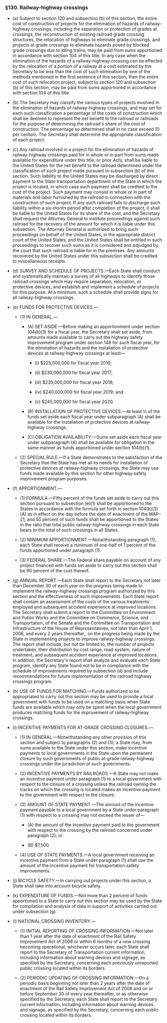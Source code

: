 ### §130. Railway-highway crossings
* (a) Subject to section 120 and subsection (b) of this section, the entire cost of construction of projects for the elimination of hazards of railway-highway crossings, including the separation or protection of grades at crossings, the reconstruction of existing railroad grade crossing structures, the relocation of highways to eliminate grade crossings, and projects at grade crossings to eliminate hazards posed by blocked grade crossings due to idling trains, may be paid from sums apportioned in accordance with section 104 of this title. In any case when the elimination of the hazards of a railway-highway crossing can be effected by the relocation of a portion of a railway at a cost estimated by the Secretary to be less than the cost of such elimination by one of the methods mentioned in the first sentence of this section, then the entire cost of such relocation project, subject to section 120 and subsection (b) of this section, may be paid from sums apportioned in accordance with section 104 of this title.

* (b) The Secretary may classify the various types of projects involved in the elimination of hazards of railway-highway crossings, and may set for each such classification a percentage of the costs of construction which shall be deemed to represent the net benefit to the railroad or railroads for the purpose of determining the railroad's share of the cost of construction. The percentage so determined shall in no case exceed 10 per centum. The Secretary shall determine the appropriate classification of each project.

* (c) Any railroad involved in a project for the elimination of hazards of railway-highway crossings paid for in whole or in part from sums made available for expenditure under this title, or prior Acts, shall be liable to the United States for the net benefit to the railroad determined under the classification of such project made pursuant to subsection (b) of this section. Such liability to the United States may be discharged by direct payment to the State transportation department of the State in which the project is located, in which case such payment shall be credited to the cost of the project. Such payment may consist in whole or in part of materials and labor furnished by the railroad in connection with the construction of such project. If any such railroad fails to discharge such liability within a six-month period after completion of the project, it shall be liable to the United States for its share of the cost, and the Secretary shall request the Attorney General to institute proceedings against such railroad for the recovery of the amount for which it is liable under this subsection. The Attorney General is authorized to bring such proceedings on behalf of the United States, in the appropriate district court of the United States, and the United States shall be entitled in such proceedings to recover such sums as it is considered and adjudged by the court that such railroad is liable for in the premises. Any amounts recovered by the United States under this subsection shall be credited to miscellaneous receipts.

* (d) SURVEY AND SCHEDULE OF PROJECTS.—Each State shall conduct and systematically maintain a survey of all highways to identify those railroad crossings which may require separation, relocation, or protective devices, and establish and implement a schedule of projects for this purpose. At a minimum, such a schedule shall provide signs for all railway-highway crossings.

* (e) FUNDS FOR PROTECTIVE DEVICES.—

  * (1) IN GENERAL.—

    * (A) SET ASIDE.—Before making an apportionment under section 104(b)(3) for a fiscal year, the Secretary shall set aside, from amounts made available to carry out the highway safety improvement program under section 148 for such fiscal year, for the elimination of hazards and the installation of protective devices at railway-highway crossings at least—

      * (i) $225,000,000 for fiscal year 2016;

      * (ii) $230,000,000 for fiscal year 2017;

      * (iii) $235,000,000 for fiscal year 2018;

      * (iv) $240,000,000 for fiscal year 2019; and

      * (v) $245,000,000 for fiscal year 2020.


    * (B) INSTALLATION OF PROTECTIVE DEVICES.—At least ½ of the funds set aside each fiscal year under subparagraph (A) shall be available for the installation of protective devices at railway-highway crossings.

    * (C) OBLIGATION AVAILABILITY.—Sums set aside each fiscal year under subparagraph (A) shall be available for obligation in the same manner as funds apportioned under section 104(b)(1).


  * (2) SPECIAL RULE.—If a State demonstrates to the satisfaction of the Secretary that the State has met all its needs for installation of protective devices at railway-highway crossings, the State may use funds made available by this section for other highway safety improvement program purposes.


* (f) APPORTIONMENT.—

  * (1) FORMULA.—Fifty percent of the funds set aside to carry out this section pursuant to subsection (e)(1) shall be apportioned to the States in accordance with the formula set forth in section 104(b)(3)(A) as in effect on the day before the date of enactment of the MAP–21, and 50 percent of such funds shall be apportioned to the States in the ratio that total public railway-highway crossings in each State bears to the total of such crossings in all States.

  * (2) MINIMUM APPORTIONMENT.—Notwithstanding paragraph (1), each State shall receive a minimum of one-half of 1 percent of the funds apportioned under paragraph (1).

  * (3) FEDERAL SHARE.—The Federal share payable on account of any project financed with funds set aside to carry out this section shall be 90 percent of the cost thereof.


* (g) ANNUAL REPORT.—Each State shall report to the Secretary not later than December 30 of each year on the progress being made to implement the railway-highway crossings program authorized by this section and the effectiveness of such improvements. Each State report shall contain an assessment of the costs of the various treatments employed and subsequent accident experience at improved locations. The Secretary shall submit a report to the Committee on Environment and Public Works and the Committee on Commerce, Science, and Transportation, of the Senate and the Committee on Transportation and Infrastructure of the House of Representatives, not later than April 1, 2006, and every 2 years thereafter,, on the progress being made by the State in implementing projects to improve railway-highway crossings. The report shall include, but not be limited to, the number of projects undertaken, their distribution by cost range, road system, nature of treatment, and subsequent accident experience at improved locations. In addition, the Secretary's report shall analyze and evaluate each State program, identify any State found not to be in compliance with the schedule of improvements required by subsection (d) and include recommendations for future implementation of the railroad highway crossings program.

* (h) USE OF FUNDS FOR MATCHING.—Funds authorized to be appropriated to carry out this section may be used to provide a local government with funds to be used on a matching basis when State funds are available which may only be spent when the local government produces matching funds for the improvement of railway-highway crossings.

* (i) INCENTIVE PAYMENTS FOR AT-GRADE CROSSING CLOSURES.—

  * (1) IN GENERAL.—Notwithstanding any other provision of this section and subject to paragraphs (2) and (3), a State may, from sums available to the State under this section, make incentive payments to local governments in the State upon the permanent closure by such governments of public at-grade railway-highway crossings under the jurisdiction of such governments.

  * (2) INCENTIVE PAYMENTS BY RAILROADS.—A State may not make an incentive payment under paragraph (1) to a local government with respect to the closure of a crossing unless the railroad owning the tracks on which the crossing is located makes an incentive payment to the government with respect to the closure.

  * (3) AMOUNT OF STATE PAYMENT.—The amount of the incentive payment payable to a local government by a State under paragraph (1) with respect to a crossing may not exceed the lesser of—

    * (A) the amount of the incentive payment paid to the government with respect to the crossing by the railroad concerned under paragraph (2); or

    * (B) $7,500.


  * (4) USE OF STATE PAYMENTS.—A local government receiving an incentive payment from a State under paragraph (1) shall use the amount of the incentive payment for transportation safety improvements.


* (j) BICYCLE SAFETY.—In carrying out projects under this section, a State shall take into account bicycle safety.

* (k) EXPENDITURE OF FUNDS.—Not more than 2 percent of funds apportioned to a State to carry out this section may be used by the State for compilation and analysis of data in support of activities carried out under subsection (g).

* (l) NATIONAL CROSSING INVENTORY.—

  * (1) INITIAL REPORTING OF CROSSING INFORMATION.—Not later than 1 year after the date of enactment of the Rail Safety Improvement Act of 2008 or within 6 months of a new crossing becoming operational, whichever occurs later, each State shall report to the Secretary of Transportation current information, including information about warning devices and signage, as specified by the Secretary, concerning each previously unreported public crossing located within its borders.

  * (2) PERIODIC UPDATING OF CROSSING INFORMATION.—On a periodic basis beginning not later than 2 years after the date of enactment of the Rail Safety Improvement Act of 2008 and on or before September 30 of every year thereafter, or as otherwise specified by the Secretary, each State shall report to the Secretary current information, including information about warning devices and signage, as specified by the Secretary, concerning each public crossing located within its borders.